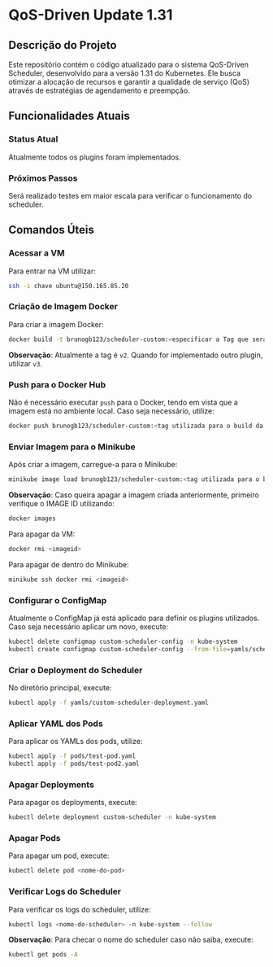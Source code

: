 # QoS-Driven Update 1.31

## Descrição do Projeto

Este repositório contém o código atualizado para o sistema QoS-Driven Scheduler, desenvolvido para a versão 1.31 do Kubernetes. Ele busca otimizar a alocação de recursos e garantir a qualidade de serviço (QoS) através de estratégias de agendamento e preempção.

## Funcionalidades Atuais

### Status Atual

Atualmente todos os plugins foram implementados.

### Próximos Passos

Será realizado testes em maior escala para verificar o funcionamento do scheduler.

## Comandos Úteis

### Acessar a VM

Para entrar na VM utilizar:

```bash
ssh -i chave ubuntu@150.165.85.20
```

### Criação de Imagem Docker

Para criar a imagem Docker:

```bash
docker build -t brunogb123/scheduler-custom:<especificar a Tag que será utilizada> .
```

**Observação**: Atualmente a tag é `v2`. Quando for implementado outro plugin, utilizar `v3`.

### Push para o Docker Hub

Não é necessário executar `push` para o Docker, tendo em vista que a imagem está no ambiente local. Caso seja necessário, utilize:

```bash
docker push brunogb123/scheduler-custom:<tag utilizada para o build da imagem>
```

### Enviar Imagem para o Minikube

Após criar a imagem, carregue-a para o Minikube:

```bash
minikube image load brunogb123/scheduler-custom:<tag utilizada para o build da imagem>
```

**Observação**: Caso queira apagar a imagem criada anteriormente, primeiro verifique o IMAGE ID utilizando:

```bash
docker images
```

Para apagar da VM:

```bash
docker rmi <imageid>
```

Para apagar de dentro do Minikube:

```bash
minikube ssh docker rmi <imageid>
```

### Configurar o ConfigMap

Atualmente o ConfigMap já está aplicado para definir os plugins utilizados. Caso seja necessário aplicar um novo, execute:

```bash
kubectl delete configmap custom-scheduler-config -n kube-system
kubectl create configmap custom-scheduler-config --from-file=yamls/scheduler-config.yaml -n kube-system
```

### Criar o Deployment do Scheduler

No diretório principal, execute:

```bash
kubectl apply -f yamls/custom-scheduler-deployment.yaml
```

### Aplicar YAML dos Pods

Para aplicar os YAMLs dos pods, utilize:

```bash
kubectl apply -f pods/test-pod.yaml
kubectl apply -f pods/test-pod2.yaml
```

### Apagar Deployments

Para apagar os deployments, execute:

```bash
kubectl delete deployment custom-scheduler -n kube-system
```

### Apagar Pods

Para apagar um pod, execute:

```bash
kubectl delete pod <nome-do-pod>
```

### Verificar Logs do Scheduler

Para verificar os logs do scheduler, utilize:

```bash
kubectl logs <nome-do-scheduler> -n kube-system --follow
```

**Observação**: Para checar o nome do scheduler caso não saiba, execute:

```bash
kubectl get pods -A
```


